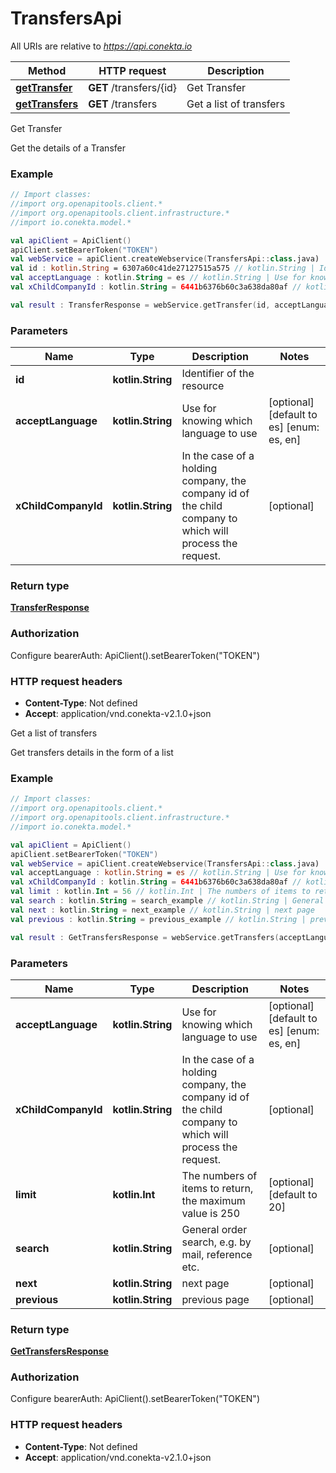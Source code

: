 # TransfersApi

All URIs are relative to *https://api.conekta.io*

Method | HTTP request | Description
------------- | ------------- | -------------
[**getTransfer**](TransfersApi.md#getTransfer) | **GET** /transfers/{id} | Get Transfer
[**getTransfers**](TransfersApi.md#getTransfers) | **GET** /transfers | Get a list of transfers



Get Transfer

Get the details of a Transfer

### Example
```kotlin
// Import classes:
//import org.openapitools.client.*
//import org.openapitools.client.infrastructure.*
//import io.conekta.model.*

val apiClient = ApiClient()
apiClient.setBearerToken("TOKEN")
val webService = apiClient.createWebservice(TransfersApi::class.java)
val id : kotlin.String = 6307a60c41de27127515a575 // kotlin.String | Identifier of the resource
val acceptLanguage : kotlin.String = es // kotlin.String | Use for knowing which language to use
val xChildCompanyId : kotlin.String = 6441b6376b60c3a638da80af // kotlin.String | In the case of a holding company, the company id of the child company to which will process the request.

val result : TransferResponse = webService.getTransfer(id, acceptLanguage, xChildCompanyId)
```

### Parameters

Name | Type | Description  | Notes
------------- | ------------- | ------------- | -------------
 **id** | **kotlin.String**| Identifier of the resource |
 **acceptLanguage** | **kotlin.String**| Use for knowing which language to use | [optional] [default to es] [enum: es, en]
 **xChildCompanyId** | **kotlin.String**| In the case of a holding company, the company id of the child company to which will process the request. | [optional]

### Return type

[**TransferResponse**](TransferResponse.md)

### Authorization


Configure bearerAuth:
    ApiClient().setBearerToken("TOKEN")

### HTTP request headers

 - **Content-Type**: Not defined
 - **Accept**: application/vnd.conekta-v2.1.0+json


Get a list of transfers

Get transfers details in the form of a list

### Example
```kotlin
// Import classes:
//import org.openapitools.client.*
//import org.openapitools.client.infrastructure.*
//import io.conekta.model.*

val apiClient = ApiClient()
apiClient.setBearerToken("TOKEN")
val webService = apiClient.createWebservice(TransfersApi::class.java)
val acceptLanguage : kotlin.String = es // kotlin.String | Use for knowing which language to use
val xChildCompanyId : kotlin.String = 6441b6376b60c3a638da80af // kotlin.String | In the case of a holding company, the company id of the child company to which will process the request.
val limit : kotlin.Int = 56 // kotlin.Int | The numbers of items to return, the maximum value is 250
val search : kotlin.String = search_example // kotlin.String | General order search, e.g. by mail, reference etc.
val next : kotlin.String = next_example // kotlin.String | next page
val previous : kotlin.String = previous_example // kotlin.String | previous page

val result : GetTransfersResponse = webService.getTransfers(acceptLanguage, xChildCompanyId, limit, search, next, previous)
```

### Parameters

Name | Type | Description  | Notes
------------- | ------------- | ------------- | -------------
 **acceptLanguage** | **kotlin.String**| Use for knowing which language to use | [optional] [default to es] [enum: es, en]
 **xChildCompanyId** | **kotlin.String**| In the case of a holding company, the company id of the child company to which will process the request. | [optional]
 **limit** | **kotlin.Int**| The numbers of items to return, the maximum value is 250 | [optional] [default to 20]
 **search** | **kotlin.String**| General order search, e.g. by mail, reference etc. | [optional]
 **next** | **kotlin.String**| next page | [optional]
 **previous** | **kotlin.String**| previous page | [optional]

### Return type

[**GetTransfersResponse**](GetTransfersResponse.md)

### Authorization


Configure bearerAuth:
    ApiClient().setBearerToken("TOKEN")

### HTTP request headers

 - **Content-Type**: Not defined
 - **Accept**: application/vnd.conekta-v2.1.0+json

